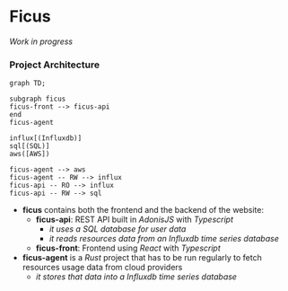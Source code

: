 # Ficus

*Work in progress*  

### Project Architecture

```mermaid
graph TD;

subgraph ficus
ficus-front --> ficus-api
end
ficus-agent

influx[(Influxdb)]
sql[(SQL)]
aws([AWS])

ficus-agent --> aws
ficus-agent -- RW --> influx
ficus-api -- RO --> influx
ficus-api -- RW --> sql
```

* **ficus** contains both the frontend and the backend of the website:  
  * **ficus-api**: REST API built in *AdonisJS* with *Typescript*
    * *it uses a SQL database for user data*
    * *it reads resources data from an Influxdb time series database*
  * **ficus-front**: Frontend using *React* with *Typescript*
* **ficus-agent** is a *Rust* project that has to be run regularly to fetch resources usage data from cloud providers
  * *it stores that data into a Influxdb time series database*
